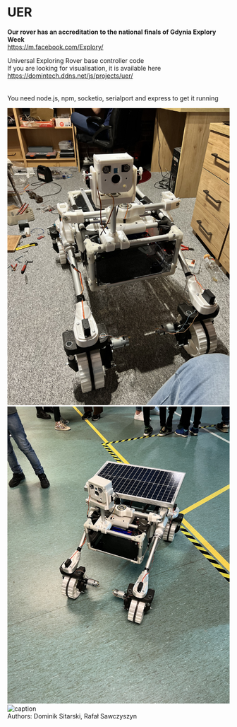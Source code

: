 # UER
**Our rover has an accreditation to the national finals of Gdynia Explory Week**<br>
https://m.facebook.com/Explory/

Universal Exploring Rover base controller code<br>
If you are looking for visualisation, it is available here https://domintech.ddns.net/js/projects/uer/ <br>
<br><br>
You need node.js, npm, socketio, serialport and express to get it running

![alt text](https://github.com/domin746826/uer/blob/main/media/picture1.jpg?raw=true)
![alt text](https://github.com/domin746826/uer/blob/main/media/picture2.jpg?raw=true)
![caption](https://github.com/domin746826/uer/blob/main/media/video1.gif?raw=true)
<br>
Authors: Dominik Sitarski, Rafał Sawczyszyn
